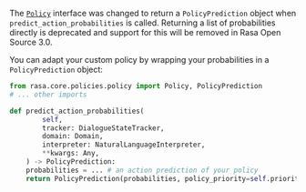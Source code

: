 The [`Policy`](polices.mdx) interface was changed to return a `PolicyPrediction` object when
`predict_action_probabilities` is called. Returning a list of probabilities directly
is deprecated and support for this will be removed in Rasa Open Source 3.0.

You can adapt your custom policy by wrapping your probabilities in a `PolicyPrediction`
object:

```python
from rasa.core.policies.policy import Policy, PolicyPrediction
# ... other imports

def predict_action_probabilities(
        self,
        tracker: DialogueStateTracker,
        domain: Domain,
        interpreter: NaturalLanguageInterpreter,
        **kwargs: Any,
    ) -> PolicyPrediction:
    probabilities = ... # an action prediction of your policy
    return PolicyPrediction(probabilities, policy_priority=self.priority)
```
